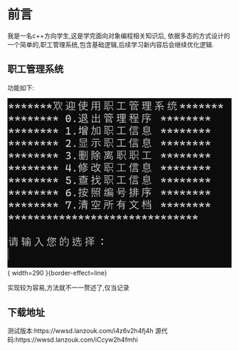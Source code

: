 # 前言
我是一名c++方向学生,这是学完面向对象编程相关知识后, 依据多态的方式设计的一个简单的,职工管理系统,包含基础逻辑,后续学习新内容后会继续优化逻辑.

## 职工管理系统
功能如下:

![功能菜单](image/caidan.png){ width=290 }{border-effect=line}

实现较为容易,方法就不一一赘述了,仅当记录

## 下载地址
<tabs>
    <tab title="test">
        <code-block lang="plain text">测试版本:https://wwsd.lanzouk.com/i4z6v2h4fj4h</code-block>
    </tab>
    <tab title="test">
<code-block lang="plain text">源代码:https://wwsd.lanzouk.com/iCcyw2h4fmhi</code-block>
    </tab>
</tabs>

